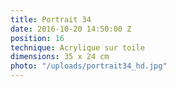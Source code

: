 ```yaml
---
title: Portrait 34
date: 2016-10-20 14:50:00 Z
position: 16
technique: Acrylique sur toile
dimensions: 35 x 24 cm
photo: "/uploads/portrait34_hd.jpg"
---
```


